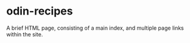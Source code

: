 # odin-recipes

A brief HTML page, consisting of a main index, and multiple page links within the site.